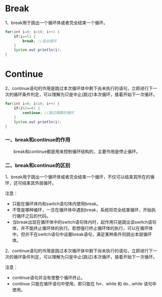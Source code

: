 # Break

1、break用于跳出一个循环体或者完全结束一个循环。

```java
for(int i=0; i<10; i++) {
    if(i==5) {
        break; //退出循环
    }
    System.out.println(i);
}
```



# Continue

2、continue语句的作用是跳过本次循环体中剩下尚未执行的语句，立即进行下一次的循环条件判定，可以理解为只是中止(跳过)本次循环，接着开始下一次循环。

```java
for(int i=0; i<10; i++) {
    if(i%2==0) {
        continue; //跳过偶数的循环
    }
    System.out.println(i);
}
```





### 一、break和continue的作用

  break和continue都是用来控制循环结构的，主要作用是停止循环。

### 二、break和continue的区别

1、break用于跳出一个循环体或者完全结束一个循环，不仅可以结束其所在的循环，还可结束其外层循环。

注意：

- 只能在循环体内和switch语句体内使用break。
- 不管是哪种循环，一旦在循环体中遇到break，系统将完全结束循环，开始执行循环之后的代码。
- 当break出现在循环体中的switch语句体内时，起作用只是跳出该switch语句体，并不能终止循环体的执行。若想强行终止循环体的执行，可以在循环体中，但并不在switch语句中设置break语句，满足某种条件则跳出本层循环体。

2、continue语句的作用是跳过本次循环体中剩下尚未执行的语句，立即进行下一次的循环条件判定，可以理解为只是中止(跳过)本次循环，接着开始下一次循环。

注意：

- continue语句并没有使整个循环终止。
- continue 只能在循环语句中使用，即只能在 for、while 和 do…while 语句中使用。

